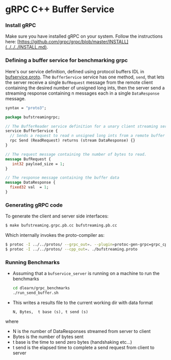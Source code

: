# gRPC C++ Buffer Service

### Install gRPC
Make sure you have installed gRPC on your system. Follow the instructions here:
[https://github.com/grpc/grpc/blob/master/INSTALL](../../../INSTALL.md).

### Defining a buffer service for benchmarking grpc

Here's our service definition, defined using protocol buffers IDL in
[bufservice.proto](./bufservice.proto). The `BufferService`
service has one method, `send`, that lets the server receive a single
`BufRequest` message from the remote client containing the desired number of
unsigned long ints, then the server send a streaming response containing n
messages each in a single `DataResponse` message.

```protobuf
syntax = "proto3";

package bufstreamingrpc;

// The BufferReader service definition for a unary client streaming server.
service BufferService {
  // Sends a request to read n unsigned long ints from a remote buffer
  rpc Send (ReadRequest) returns (stream DataResponse) {}
}

// The request message containing the number of bytes to read.
message BufRequest {
   int32 payload_size = 1;
}

// The response message containing the buffer data
message DataResponse {
  fixed32 val  = 1;
}
```

### Generating gRPC code

To generate the client and server side interfaces:

```sh
$ make bufstreaming.grpc.pb.cc bufstreaming.pb.cc
```
Which internally invokes the proto-compiler as:

```sh
$ protoc -I ../../protos/ --grpc_out=. --plugin=protoc-gen-grpc=grpc_cpp_plugin ./bufstreaming.proto
$ protoc -I ../../protos/ --cpp_out=. ./bufstreaming.proto
```

### Running Benchmarks

- Assuming that a `bufservice_server` is running on a machine to run the benchmarks

    ```bash
    cd dlearn/grpc_benchmarks
    ./run_send_buffer.sh
    ```

- This writes a results file to the current working dir with data format

   ```
   N, Bytes,  t base (s), t send (s)
   ```

where

- N is the number of DataResponses streamed from server to client
- Bytes is the number of bytes sent
- t base is the time to send zero bytes (handshaking etc...)
- t send is the elapsed time to complete a send request from client to server


